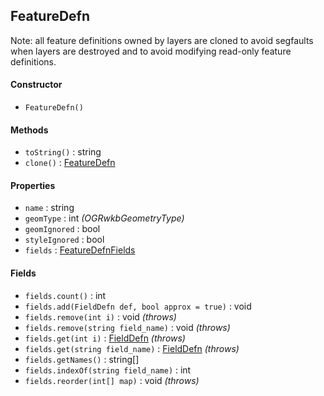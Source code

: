 ## FeatureDefn

Note: all feature definitions owned by layers are cloned to avoid segfaults when layers are destroyed and to avoid modifying read-only feature definitions.

#### Constructor

- `FeatureDefn()`

#### Methods

- `toString()` : string
- `clone()` : [FeatureDefn](featuredefn.md)

#### Properties

- `name` : string
- `geomType` : int *(OGRwkbGeometryType)*
- `geomIgnored` : bool
- `styleIgnored` : bool
- `fields` : [FeatureDefnFields](#fields)

#### Fields

- `fields.count()` : int
- `fields.add(FieldDefn def, bool approx = true)` : void
- `fields.remove(int i)` : void *(throws)*
- `fields.remove(string field_name)` : void *(throws)*
- `fields.get(int i)` : [FieldDefn](fielddefn.md) *(throws)*
- `fields.get(string field_name)` : [FieldDefn](fielddefn.md) *(throws)*
- `fields.getNames()` : string[]
- `fields.indexOf(string field_name)` : int
- `fields.reorder(int[] map)` : void *(throws)*